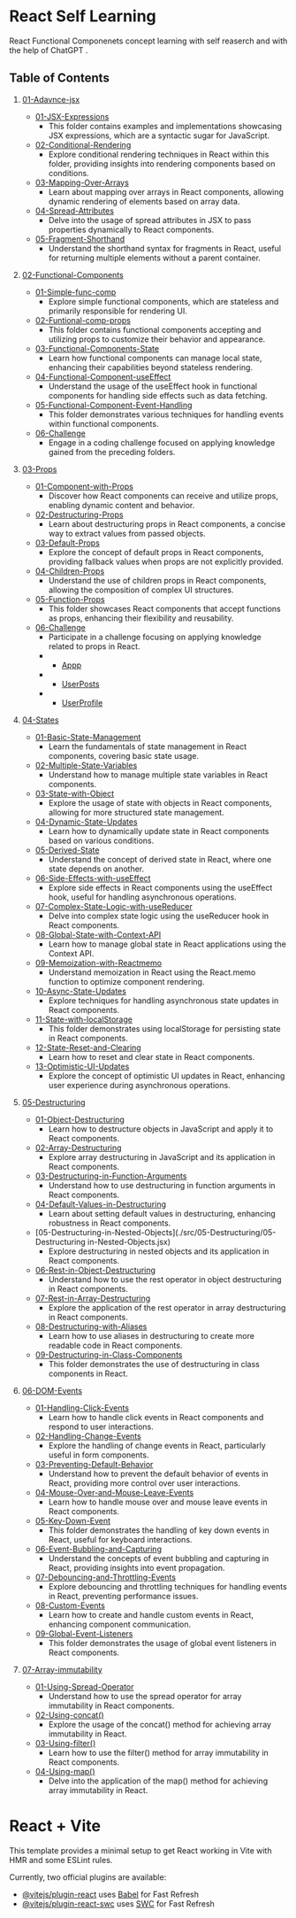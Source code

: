 # React Self Learning 

React Functional Componenets concept learning with self reaserch and with the help of ChatGPT .

## Table of Contents

1. [01-Adavnce-jsx](#./src/01-Adavnce-jsx)
   - [01-JSX-Expressions](./src/01-Adavnce-jsx/01-JSX-Expressions.jsx)
     - This folder contains examples and implementations showcasing JSX expressions, which are a syntactic sugar for JavaScript.
   - [02-Conditional-Rendering](./src/01-Adavnce-jsx/02-Conditional-Rendering.jsx)
     - Explore conditional rendering techniques in React within this folder, providing insights into rendering components based on conditions.
   - [03-Mapping-Over-Arrays](./src/01-Adavnce-jsx/03-Mapping-Over-Arrays.jsx)
     - Learn about mapping over arrays in React components, allowing dynamic rendering of elements based on array data.
   - [04-Spread-Attributes](./src/01-Adavnce-jsx/04-Spread-Attributes.jsx)
     - Delve into the usage of spread attributes in JSX to pass properties dynamically to React components.
   - [05-Fragment-Shorthand](./src/01-Adavnce-jsx/05-Fragment-Shorthand.jsx)
     - Understand the shorthand syntax for fragments in React, useful for returning multiple elements without a parent container.

2. [02-Functional-Components](#02-Functional-Components)
   - [01-Simple-func-comp](./src/02-Functional-Components/01-Simple-func-comp.jsx)
     - Explore simple functional components, which are stateless and primarily responsible for rendering UI.
   - [02-Funtional-comp-props](./src/02-Functional-Components/02-Funtional-comp-props.jsx)
     - This folder contains functional components accepting and utilizing props to customize their behavior and appearance.
   - [03-Functional-Components-State](./src/02-Functional-Components/03-Functional-Components-State.jsx)
     - Learn how functional components can manage local state, enhancing their capabilities beyond stateless rendering.
   - [04-Functional-Component-useEffect](./src/02-Functional-Components/04-Functional-Component-useEffect.jsx)
     - Understand the usage of the useEffect hook in functional components for handling side effects such as data fetching.
   - [05-Functional-Component-Event-Handling](./src/02-Functional-Components/05-Functional-Component-Event-Handling.jsx)
     - This folder demonstrates various techniques for handling events within functional components.
   - [06-Challenge](./src/02-Functional-Components/06-Challenge.jsx)
     - Engage in a coding challenge focused on applying knowledge gained from the preceding folders.

3. [03-Props](#03-Props)
   - [01-Component-with-Props](./src/03-Props/01-Component-with-Props.jsx)
     - Discover how React components can receive and utilize props, enabling dynamic content and behavior.
   - [02-Destructuring-Props](./src/03-Props/02-Destructuring-Props.jsx)
     - Learn about destructuring props in React components, a concise way to extract values from passed objects.
   - [03-Default-Props](./src/03-Props/03-Default-Props.jsx)
     - Explore the concept of default props in React components, providing fallback values when props are not explicitly provided.
   - [04-Children-Props](./src/03-Props/04-Children-Props.jsx)
     - Understand the use of children props in React components, allowing the composition of complex UI structures.
   - [05-Function-Props](./src/03-Props/05-Function-Props.jsx)
     - This folder showcases React components that accept functions as props, enhancing their flexibility and reusability.
   - [06-Challenge](./src/03-Props/06-Challenge)
     - Participate in a challenge focusing on applying knowledge related to props in React.
     - - [Appp](./src/03-Props/06-Challenge/Appp.jsx)
     - - [UserPosts](./src/03-Props/06-Challenge/UserPosts.jsx)
     - - [UserProfile](./src/03-Props/06-Challenge/UserProfile.jsx)

4. [04-States](#04-States)
   - [01-Basic-State-Management](./src/04-States/01-Basic-State-Management.jsx)
     - Learn the fundamentals of state management in React components, covering basic state usage.
   - [02-Multiple-State-Variables](./src/04-States/02-Multiple-State-Variables.jsx)
     - Understand how to manage multiple state variables in React components.
   - [03-State-with-Object](./src/04-States/03-State-with-Object.jsx)
     - Explore the usage of state with objects in React components, allowing for more structured state management.
   - [04-Dynamic-State-Updates](./src/04-States/04-Dynamic-State-Updates.jsx)
     - Learn how to dynamically update state in React components based on various conditions.
   - [05-Derived-State](./src/04-States/05-Derived-State.jsx)
     - Understand the concept of derived state in React, where one state depends on another.
   - [06-Side-Effects-with-useEffect](./src/04-States/06-Side-Effects-with-useEffect.jsx)
     - Explore side effects in React components using the useEffect hook, useful for handling asynchronous operations.
   - [07-Complex-State-Logic-with-useReducer](./src/04-States/07-Complex-State-Logic-with-useReducer.jsx)
     - Delve into complex state logic using the useReducer hook in React components.
   - [08-Global-State-with-Context-API](./src/04-States/08-Global-State-with-Context-API.jsx)
     - Learn how to manage global state in React applications using the Context API.
   - [09-Memoization-with-Reactmemo](./src/04-States/09-Memoization-with-Reactmemo.jsx)
     - Understand memoization in React using the React.memo function to optimize component rendering.
   - [10-Async-State-Updates](./src/04-States/10-Async-State-Updates.jsx)
     - Explore techniques for handling asynchronous state updates in React components.
   - [11-State-with-localStorage](./src/04-States/11-State-with-localStorage.jsx)
     - This folder demonstrates using localStorage for persisting state in React components.
   - [12-State-Reset-and-Clearing](./src/04-States/12-State-Reset-and-Clearing.jsx)
     - Learn how to reset and clear state in React components.
   - [13-Optimistic-UI-Updates](./src/04-States/13-Optimistic-UI-Updates.jsx)
     - Explore the concept of optimistic UI updates in React, enhancing user experience during asynchronous operations.

5. [05-Destructuring](#05-Destructuring)
   - [01-Object-Destructuring](./src/05-Destructuring/01-Object-Destructuring.jsx)
     - Learn how to destructure objects in JavaScript and apply it to React components.
   - [02-Array-Destructuring](./src/05-Destructuring/02-Array-Destructuring.jsx)
     - Explore array destructuring in JavaScript and its application in React components.
   - [03-Destructuring-in-Function-Arguments](./src/05-Destructuring/03-Destructuring-in-Function-Arguments.jsx)
     - Understand how to use destructuring in function arguments in React components.
   - [04-Default-Values-in-Destructuring](./src/05-Destructuring/04-Default-Values-in-Destructuring.jsx)
     - Learn about setting default values in destructuring, enhancing robustness in React components.
   - [05-Destructuring-in-Nested-Objects](./src/05-Destructuring/05-Destructuring in-Nested-Objects.jsx)
     - Explore destructuring in nested objects and its application in React components.
   - [06-Rest-in-Object-Destructuring](./src/05-Destructuring/06-Rest-in-Object-Destructuring.jsx)
     - Understand how to use the rest operator in object destructuring in React components.
   - [07-Rest-in-Array-Destructuring](./src/05-Destructuring/07-Rest-in-Array-Destructuring.jsx)
     - Explore the application of the rest operator in array destructuring in React components.
   - [08-Destructuring-with-Aliases](./src/05-Destructuring/08-Destructuring-with-Aliases.jsx)
     - Learn how to use aliases in destructuring to create more readable code in React components.
   - [09-Destructuring-in-Class-Components](./src/05-Destructuring/09-Destructuring-in-Class-Components.jsx)
     - This folder demonstrates the use of destructuring in class components in React.

6. [06-DOM-Events](#06-DOM-Events)
   - [01-Handling-Click-Events](./src/06-DOM-Events/01-Handling-Click-Events.jsx)
     - Learn how to handle click events in React components and respond to user interactions.
   - [02-Handling-Change-Events](./src/06-DOM-Events/02-Handling-Change-Events.jsx)
     - Explore the handling of change events in React, particularly useful in form components.
   - [03-Preventing-Default-Behavior](./src/06-DOM-Events/03-Preventing-Default-Behavior.jsx)
     - Understand how to prevent the default behavior of events in React, providing more control over user interactions.
   - [04-Mouse-Over-and-Mouse-Leave-Events](./src/06-DOM-Events/04-Mouse-Over-and-Mouse-Leave-Events.jsx)
     - Learn how to handle mouse over and mouse leave events in React components.
   - [05-Key-Down-Event](./src/06-DOM-Events/05-Key-Down-Event.jsx)
     - This folder demonstrates the handling of key down events in React, useful for keyboard interactions.
   - [06-Event-Bubbling-and-Capturing](./src/06-DOM-Events/06-Event-Bubbling-and-Capturing.jsx)
     - Understand the concepts of event bubbling and capturing in React, providing insights into event propagation.
   - [07-Debouncing-and-Throttling-Events](./src/06-DOM-Events/07-Debouncing-and-Throttling-Events.jsx)
     - Explore debouncing and throttling techniques for handling events in React, preventing performance issues.
   - [08-Custom-Events](./src/06-DOM-Events/08-Custom-Events.jsx)
     - Learn how to create and handle custom events in React, enhancing component communication.
   - [09-Global-Event-Listeners](./src/06-DOM-Events/09-Global-Event-Listeners.jsx)
     - This folder demonstrates the usage of global event listeners in React components.

7. [07-Array-immutability](#07-Array-immutability)
   - [01-Using-Spread-Operator](./src/07-Array-immutability/01-Using-Spread-Operator.jsx)
     - Understand how to use the spread operator for array immutability in React components.
   - [02-Using-concat()](./src/07-Array-immutability/02-Using-concat().jsx)
     - Explore the usage of the concat() method for achieving array immutability in React.
   - [03-Using-filter()](./src/07-Array-immutability/03-Using-filter().jsx)
     - Learn how to use the filter() method for array immutability in React components.
   - [04-Using-map()](./src/07-Array-immutability/04-Using-map().jsx)
     - Delve into the application of the map() method for achieving array immutability in React.

<!-- Repeat the above structure for each remaining folder -->








# React + Vite

This template provides a minimal setup to get React working in Vite with HMR and some ESLint rules.

Currently, two official plugins are available:

- [@vitejs/plugin-react](https://github.com/vitejs/vite-plugin-react/blob/main/packages/plugin-react/README.md) uses [Babel](https://babeljs.io/) for Fast Refresh
- [@vitejs/plugin-react-swc](https://github.com/vitejs/vite-plugin-react-swc) uses [SWC](https://swc.rs/) for Fast Refresh
